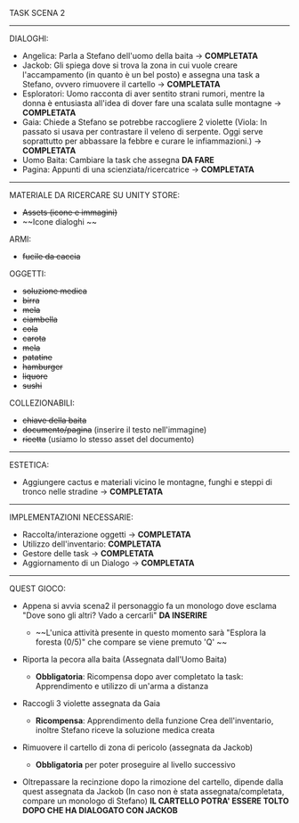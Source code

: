 TASK SCENA 2

------------------------------------------------------------------------------------------------------------------------------------------------------------
DIALOGHI:
  - Angelica: Parla a Stefano dell'uomo della baita -> **COMPLETATA**
  - Jackob: Gli spiega dove si trova la zona in cui vuole creare l'accampamento (in quanto è un bel posto) e assegna una task a Stefano, ovvero rimuovere il cartello -> **COMPLETATA**
  - Esploratori: Uomo racconta di aver sentito strani rumori, mentre la donna è entusiasta all'idea di dover fare una scalata sulle montagne -> **COMPLETATA**
  - Gaia: Chiede a Stefano se potrebbe raccogliere 2 violette (Viola: In passato si usava per contrastare il veleno di serpente. Oggi serve soprattutto per abbassare la febbre e curare le infiammazioni.) -> **COMPLETATA**
  - Uomo Baita: Cambiare la task che assegna **DA FARE**
  - Pagina: Appunti di una scienziata/ricercatrice -> **COMPLETATA**
------------------------------------------------------------------------------------------------------------------------------------------------------------
MATERIALE DA RICERCARE SU UNITY STORE:
- ~~Assets (icone e immagini)~~
- ~~Icone dialoghi ~~

ARMI:
- ~~fucile da caccia~~

OGGETTI:
- ~~soluzione medica~~
- ~~birra~~
- ~~mela~~
- ~~ciambella~~
- ~~cola~~
- ~~carota~~
- ~~mela~~
- ~~patatine~~
- ~~hamburger~~
- ~~liquore~~
- ~~sushi~~

COLLEZIONABILI:
- ~~chiave della baita~~
- ~~documento/pagina~~ (inserire il testo nell'immagine)
- ~~ricetta~~ (usiamo lo stesso asset del documento)

------------------------------------------------------------------------------------------------------------------------------------------------------------
ESTETICA:
- Aggiungere cactus e materiali vicino le montagne, funghi e steppi di tronco nelle stradine -> **COMPLETATA**
------------------------------------------------------------------------------------------------------------------------------------------------------------
IMPLEMENTAZIONI NECESSARIE:
  - Raccolta/interazione oggetti ->  **COMPLETATA**
  - Utilizzo dell'inventario: **COMPLETATA**
  - Gestore delle task -> **COMPLETATA**
  - Aggiornamento di un Dialogo -> **COMPLETATA**
------------------------------------------------------------------------------------------------------------------------------------------------------------
QUEST GIOCO:
  - Appena si avvia scena2 il personaggio fa un monologo dove esclama "Dove sono gli altri? Vado a cercarli" **DA INSERIRE**
    - ~~L'unica attività presente in questo momento sarà "Esplora la foresta (0/5)" che compare se viene premuto 'Q' ~~
  
  - Riporta la pecora alla baita (Assegnata dall'Uomo Baita)
    - **Obbligatoria**: Ricompensa dopo aver completato la task: Apprendimento e utilizzo di un'arma a distanza
  
  - Raccogli 3 violette assegnata da Gaia
    - **Ricompensa**: Apprendimento della funzione Crea dell'inventario, inoltre Stefano riceve la soluzione medica creata

  - Rimuovere il cartello di zona di pericolo (assegnata da Jackob)
    - **Obbligatoria** per poter proseguire al livello successivo

  - Oltrepassare la recinzione dopo la rimozione del cartello, dipende dalla quest assegnata da Jackob (In caso non è stata assegnata/completata, compare un monologo di Stefano) **IL CARTELLO POTRA' ESSERE TOLTO DOPO CHE HA DIALOGATO CON JACKOB**
